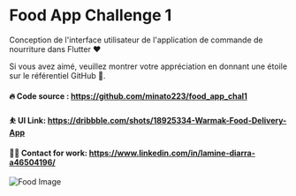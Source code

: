 # Food App Challenge 1

Conception de l'interface utilisateur de l'application de commande de nourriture dans Flutter ❤️

Si vous avez aimé, veuillez montrer votre appréciation en donnant une étoile sur le référentiel GitHub 🚀.

#### 🔥 Code source : https://github.com/minato223/food_app_chal1
#### ⛹️ UI Link: https://dribbble.com/shots/18925334-Warmak-Food-Delivery-App
#### 👨‍💻 Contact for work: https://www.linkedin.com/in/lamine-diarra-a46504196/
![Food Image](https://cdn.dribbble.com/users/8560571/screenshots/18925334/media/2767218950c5d1d2c5631428af7e725d.png)
